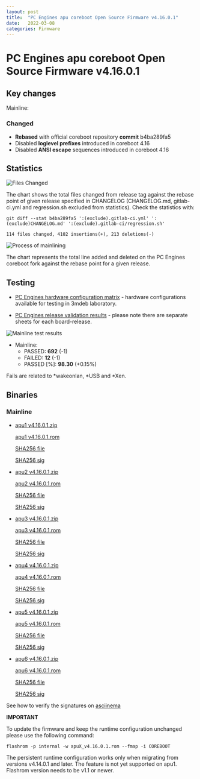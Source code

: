 ```yaml
---
layout: post
title:  "PC Engines apu coreboot Open Source Firmware v4.16.0.1"
date:   2022-03-08
categories: Firmware
---
```


# PC Engines apu coreboot Open Source Firmware v4.16.0.1

## Key changes

Mainline:

### Changed
- **Rebased** with official coreboot repository **commit** b4ba289fa5
- Disabled **loglevel prefixes** introduced in coreboot 4.16
- Disabled **ANSI escape** sequences introduced in coreboot 4.16

## Statistics

![Files Changed](https://cloud.3mdeb.com/index.php/s/HMo8NLf9CeHXpyF/preview)

The chart shows the total files changed from release tag against the rebase
point of given release specified in CHANGELOG (CHANGELOG.md, gitlab-ci.yml
and regression.sh excluded from statistics). Check the statistics with:

```
git diff --stat b4ba289fa5 ':(exclude).gitlab-ci.yml' ':(exclude)CHANGELOG.md' ':(exclude).gitlab-ci/regression.sh'
```

`114 files changed, 4102 insertions(+), 213 deletions(-)`

![Process of mainlining](https://cloud.3mdeb.com/index.php/s/WamPXTwN9iYgpiw/preview)

The chart represents the total line added and deleted on the PC Engines
coreboot fork against the rebase point for a given release.

## Testing

* [PC Engines hardware configuration matrix](https://cloud.3mdeb.com/index.php/s/4n9rT4yMsKezHsR/preview) -
  hardware configurations available for testing in 3mdeb laboratory.

* [PC Engines release validation results](https://docs.google.com/spreadsheets/d/1_uRhVo9eYeZONnelymonYp444zYHT_Q_qmJEJ8_XqJc/edit#gid=0) -
  please note there are separate sheets for each board-release.

![Mainline test results](https://cloud.3mdeb.com/index.php/s/TrwJQab8EZ7rfzF/preview)

* Mainline:
  * PASSED: **692** (-1)
  * FAILED: **12** (-1)
  * PASSED [%]: **98.30** (+0.15%)

Fails are related to *wakeonlan, *USB and *Xen.


## Binaries

### Mainline

* [apu1 v4.16.0.1.zip](https://3mdeb.com/open-source-firmware/pcengines/apu1/apu1_v4.16.0.1.zip)

  [apu1 v4.16.0.1.rom](https://3mdeb.com/open-source-firmware/pcengines/apu1/apu1_v4.16.0.1.rom)

  [SHA256 file](https://3mdeb.com/open-source-firmware/pcengines/apu1/apu1_v4.16.0.1.SHA256)

  [SHA256 sig](https://3mdeb.com/open-source-firmware/pcengines/apu1/apu1_v4.16.0.1.SHA256.sig)

* [apu2 v4.16.0.1.zip](https://3mdeb.com/open-source-firmware/pcengines/apu2/apu2_v4.16.0.1.zip)

  [apu2 v4.16.0.1.rom](https://3mdeb.com/open-source-firmware/pcengines/apu2/apu2_v4.16.0.1.rom)

  [SHA256 file](https://3mdeb.com/open-source-firmware/pcengines/apu2/apu2_v4.16.0.1.SHA256)

  [SHA256 sig](https://3mdeb.com/open-source-firmware/pcengines/apu2/apu2_v4.16.0.1.SHA256.sig)

* [apu3 v4.16.0.1.zip](https://3mdeb.com/open-source-firmware/pcengines/apu3/apu3_v4.16.0.1.zip)

  [apu3 v4.16.0.1.rom](https://3mdeb.com/open-source-firmware/pcengines/apu3/apu3_v4.16.0.1.rom)

  [SHA256 file](https://3mdeb.com/open-source-firmware/pcengines/apu3/apu3_v4.16.0.1.SHA256)

  [SHA256 sig](https://3mdeb.com/open-source-firmware/pcengines/apu3/apu3_v4.16.0.1.SHA256.sig)

* [apu4 v4.16.0.1.zip](https://3mdeb.com/open-source-firmware/pcengines/apu4/apu4_v4.16.0.1.zip)

  [apu4 v4.16.0.1.rom](https://3mdeb.com/open-source-firmware/pcengines/apu4/apu4_v4.16.0.1.rom)

  [SHA256 file](https://3mdeb.com/open-source-firmware/pcengines/apu4/apu4_v4.16.0.1.SHA256)

  [SHA256 sig](https://3mdeb.com/open-source-firmware/pcengines/apu4/apu4_v4.16.0.1.SHA256.sig)

* [apu5 v4.16.0.1.zip](https://3mdeb.com/open-source-firmware/pcengines/apu5/apu5_v4.16.0.1.zip)

  [apu5 v4.16.0.1.rom](https://3mdeb.com/open-source-firmware/pcengines/apu5/apu5_v4.16.0.1.rom)

  [SHA256 file](https://3mdeb.com/open-source-firmware/pcengines/apu5/apu5_v4.16.0.1.SHA256)

  [SHA256 sig](https://3mdeb.com/open-source-firmware/pcengines/apu5/apu5_v4.16.0.1.SHA256.sig)

* [apu6 v4.16.0.1.zip](https://3mdeb.com/open-source-firmware/pcengines/apu6/apu6_v4.16.0.1.zip)

  [apu6 v4.16.0.1.rom](https://3mdeb.com/open-source-firmware/pcengines/apu6/apu6_v4.16.0.1.rom)

  [SHA256 file](https://3mdeb.com/open-source-firmware/pcengines/apu6/apu6_v4.16.0.1.SHA256)

  [SHA256 sig](https://3mdeb.com/open-source-firmware/pcengines/apu6/apu6_v4.16.0.1.SHA256.sig)

See how to verify the signatures on [asciinema](https://asciinema.org/a/452881)

**IMPORTANT**

To update the firmware and keep the runtime configuration unchanged please
use the following command:

```
flashrom -p internal -w apuX_v4.16.0.1.rom --fmap -i COREBOOT
```

The persistent runtime configuration works only when migrating from versions
v4.14.0.1 and later. The feature is not yet supported on apu1. Flashrom version
needs to be v1.1 or newer.
